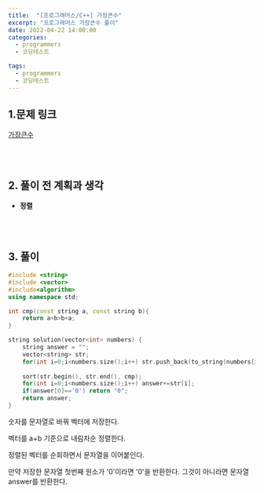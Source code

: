 ```yaml
---
title:  "[프로그래머스/C++] 가장큰수"
excerpt: "프로그래머스 가장큰수 풀이"
date: 2022-04-22 14:00:00
categories:
  - programmers
  - 코딩테스트

tags:
  - programmers
  - 코딩테스트
---
```


## 1.문제 링크

[가장큰수](https://programmers.co.kr/learn/courses/30/lessons/42746)

<br>
<br>

## 2. 풀이 전 계획과 생각

- **정렬**


<br>
<br>

## 3. 풀이

```cpp
#include <string>
#include <vector>
#include<algorithm>
using namespace std;

int cmp(const string a, const string b){
    return a+b>b+a;
}

string solution(vector<int> numbers) {
    string answer = "";
    vector<string> str;
    for(int i=0;i<numbers.size();i++) str.push_back(to_string(numbers[i]));
    
    sort(str.begin(), str.end(), cmp);
    for(int i=0;i<numbers.size();i++) answer+=str[i];
    if(answer[0]=='0') return "0";
    return answer;
}
```

숫자를 문자열로 바꿔 벡터에 저장한다.

벡터를 a+b 기준으로 내림차순 정렬한다.

정렬된 벡터를 순회하면서 문자열을 이어붙인다.

만약 저장한 문자열 첫번째 원소가 '0'이라면 '0'을 반환한다. 그것이 아니라면 문자열 answer를 반환한다.

<br>
<br>

